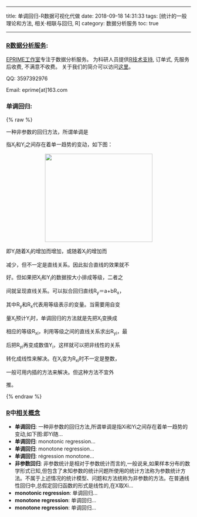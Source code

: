 
---
title: 单调回归-R数据可视化代做
date: 2018-09-18 14:31:33
tags: [统计的一般理论和方法, 相关·相联与回归, R]
category: 数据分析服务
toc: true

---



<span></span>
<!-- more -->

### [R](/tags/R/)[数据分析服务](/categories/数据分析服务/):
[EPRIME工作室](http://eprime.cn/)专注于数据分析服务。
为科研人员提供[R技术支持](http://eprime.cn/2018/08/18/EPRIME工作室R代做服务详情/), 订单式, 先服务后收费, 不满意不收费。
关于我们的简介可以访问[这里](http://eprime.cn/2018/08/17/关于EPRIME工作室/)。

QQ: 3597392976

Email: eprime[at]163.com



### 单调回归:

{% raw %}
<div class="p1">一种非参数的回归方法，所谓单调是
指X<sub>i</sub>和Y<sub>i</sub>之间存在着单一趋势的变动，如下图：<p align="center"><span class="imgdiv" style="text-align:center;"><img onclick="zoomPic(this);" align="absmiddle" width="293" height="240" src="/CRFDPIC/R200806043/R200806043.0185.3%5B4681592631f4%5D.png"></span></p>
<p>即Y<sub>i</sub>随着X<sub>i</sub>的增加而增加，或随着X<sub>i</sub>的增加而
减少，但不一定是直线关系。因此拟合直线的效果就不
好。但如果把X<sub>i</sub>和Y<sub>i</sub>的数据按大小排成等级，二者之
间就呈现直线关系。可以拟合回归直线R<sub>y</sub>＝a+bR<sub>x</sub>，
其中R<sub>y</sub>和R<sub>x</sub>代表用等级表示的变量。当需要用自变
量X<sub>i</sub>预计Y<sub>i</sub>时，单调回归的方法就是先把X<sub>i</sub>变换成
相应的等级R<sub>xi</sub>，利用等级之间的直线关系求出R<sub>yi</sub>，最
后把R<sub>yi</sub>再变成数值Y<sub>i</sub>，这样就可以把非线性的关系
转化成线性来解决。在X<sub>i</sub>变为R<sub>xi</sub>时不一定是整数，
一般可用内插的方法来解决。但这种方法不宜外
推。</p></div>
{% endraw %}



### [R](/tags/R/)中[相关概念](/categories/数据分析服务)

- **单调回归**: 一种非参数的回归方法,所谓单调是指Xi和Yi之间存在着单一趋势的变动,如下图:即Yi随...
- **单调回归**: monotonic regression...
- **单调回归**: monotone regression...
- **单调回归**: régression monotone...
- **非参数回归**: 非参数统计是相对于参数统计而言的,一般说来,如果样本分布的数学形式已知,但包含了未知参数的统计问题所使用的统计方法称为参数统计方法。不属于上述情况的统计模型、问题和方法统称为非参数的方法。在普通线性回归中,总假定回归函数的形式是线性的,在X取Xi...
- **monotonic regression**: 单调回归...
- **monotone regression**: 单调回归...
- **monotone regression**: 单调回归...






